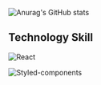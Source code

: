 ![Anurag's GitHub stats](https://github-readme-stats.vercel.app/api?username=Sunja-An&show_icons=true&theme=radical)

## Technology Skill
![React](https://img.shields.io/badge/react-%2320232a.svg?style=for-the-badge&logo=react&logoColor=%2361DAFB)

![Styled-components](https://img.shields.io/badge/styled-components-DB7093?style=for-the-badge&logo=styled-components&logoColor=white")


<!--
**Sunja-An/Sunja-An** is a ✨ _special_ ✨ repository because its `README.md` (this file) appears on your GitHub profile.

Here are some ideas to get you started:

- 🔭 I’m currently working on ...
- 🌱 I’m currently learning ...
- 👯 I’m looking to collaborate on ...
- 🤔 I’m looking for help with ...
- 💬 Ask me about ...
- 📫 How to reach me: ...
- 😄 Pronouns: ...
- ⚡ Fun fact: ...
-->
